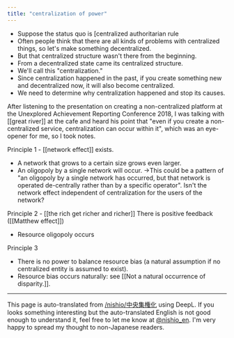 ```yaml
---
title: "centralization of power"
---
```


- Suppose the status quo is [centralized authoritarian rule
- Often people think that there are all kinds of problems with centralized things, so let's make something decentralized.
- But that centralized structure wasn't there from the beginning.
- From a decentralized state came its centralized structure.
- We'll call this "centralization."
- Since centralization happened in the past, if you create something new and decentralized now, it will also become centralized.
- We need to determine why centralization happened and stop its causes.

After listening to the presentation on creating a non-centralized platform at the Unexplored Achievement Reporting Conference 2018, I was talking with [[great river]] at the cafe and heard his point that "even if you create a non-centralized service, centralization can occur within it", which was an eye-opener for me, so I took notes.

Principle 1
    - [[network effect]] exists.
- A network that grows to a certain size grows even larger.
- An oligopoly by a single network will occur.
→This could be a pattern of "an oligopoly by a single network has occurred, but that network is operated de-centrally rather than by a specific operator". Isn't the network effect independent of centralization for the users of the network?

Principle 2
    - [[the rich get richer and richer]] There is positive feedback ([[Matthew effect]])
- Resource oligopoly occurs

Principle 3
- There is no power to balance resource bias (a natural assumption if no centralized entity is assumed to exist).
- Resource bias occurs naturally: see [[Not a natural occurrence of disparity.]].

---
This page is auto-translated from [/nishio/中央集権化](https://scrapbox.io/nishio/中央集権化) using DeepL. If you looks something interesting but the auto-translated English is not good enough to understand it, feel free to let me know at [@nishio_en](https://twitter.com/nishio_en). I'm very happy to spread my thought to non-Japanese readers.